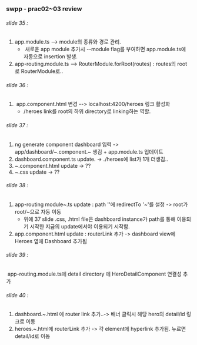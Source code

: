 ### swpp - prac02~03 review

###### slide 35 : 	

1. app.module.ts --> module의 종류와 경로 관리.
   - ​	새로운 app module 추가시 --module flag를 부여하면 app.module.ts에 자동으로 insertion 발생.	
2. app-routing.module.ts --> RouterModule.forRoot(routes) : routes의 root로 RouterModule로..

###### slide 36	:

1. ​	app.component.html 변경 --> localhost:4200/heroes  링크 활성화
   - /heroes link를 root의 하위 directory로 linking하는 역할. 

###### slide 37 :

1. ng generate component dashboard 입력 -> app/dashboard/~.component.~ 생김 + app.module.ts 업데이트
2. dashboard.component.ts update.  -> ./heroes에 list가 1개 더생김..
3. ~.component.html update -> ??
4. ~.css update -> ??

###### slide 38 :

1. app-routing module~.ts update : path ''에 redirectTo '~'를 설정 ->  root가 root/~으로 자동 이동
   - 위에 37 slide .css, .html file은 dashboard instance가 path를 통해 이용되기 시작한 지금의 update에서야 이용되기 시작함.
2. app.component.html update : routerLink 추가 -> dashboard view에 Heroes 옆에 Dashboard 추가됨 

###### slide 39 :

​	app-routing.module.ts에 detail directory 에 HeroDetailComponent 연결성 추가

###### slide 40 : 

1. dashboard.~.html 에 router link 추가..-> 배너 클릭시 해당 hero의 detail/id 링크로 이동
2. heroes.~.html에 routerLink 추가 -> 각 element에 hyperlink 추가됨. 누르면 detail/id로 이동

###### 
